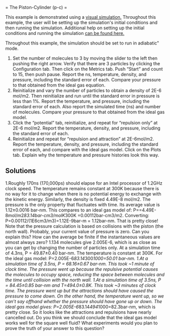 

= The Piston-Cylinder (p-c) =

This example is demonstrated using a 
[visual simulation.](http://rheneas.eng.buffalo.edu/wiki/DMD:Simulator)  Throughout this example, the user will be setting up the simulation's initial conditions and then running the simulation.  Additional help on setting up the initial conditions and running the simulation [can be found here.](http://rheneas.eng.buffalo.edu/wiki/PistonCylinder:Basic_Layout)


Throughout this example, the simulation should be set to run in adiabatic" mode.

1. Set the number of molecules to 3 by moving the slider to the left then pushing the right arrow.  Verify that there are 3 particles by clicking the Configuration tab.  Then click on the Metrics tab.  Push “Start” and count to 15, then push pause.  Report the ns, temperature, density, and pressure, including the standard error of each.  Compare your pressure to that obtained from the ideal gas equation.
1. Reinitialize and vary the number of particles to obtain a density of 2E-6 mol/m2.  Then reinitialize and run until the standard error in pressure is less than 1%.  Report the temperature, and pressure, including the standard error of each.  Also report the simulated time (ns) and number of molecules. Compare your pressure to that obtained from the ideal gas model.
1. Click the “potential” tab, reinitialize, and repeat for “repulsion only” at 2E-6 mol/m2.  Report the temperature, density, and pressure, including the standard error of each.
1. Reinitialize and repeat for “repulsion and attraction” at 2E-6mol/m2.  Report the temperature, density, and pressure, including the standard error of each, and compare with the ideal gas model.  Click on the Plots tab.  Explain why the temperature and pressure histories look this way.

## Solutions 

1.Roughly 170ns (170,000ps) should elapse for an Intel processor of 1.2GHz clock speed.  The temperature remains constant at 300K because there is no way for it to change when there is no potential energy to exchange with the kinetic energy.  Similarly, the density is fixed 4.49E-8 mol/m2.  The pressure is the only property that fluctuates with time.  Its average value is 1.12±0.0016 bar-nm.  This compares to an ideal gas model of:
P==4.49E-8mol/m2*83.14bar-cm3/molK*300K =0.00112bar-cm3/m2. Converting: P=0.00112/(1E6cm3/m3)=1.12E-9bar-m = 1.12bar-nm.  That is pretty close!
  Note that the pressure calculation is based on collisions with the piston (the north wall).  Probably, your current value of pressure is zero.  Can you explain this?  How can the average be finite if the instantaneous values are almost always zero?
1.134 molecules give 2.005E-6, which is as close as you can get by changing the number of particles only.  At a simulation time of 4.3ns, P = 49.87±0.40 bar-nm.  The temperature is constant at 300K.  For the ideal gas model: P=2.005E-6*83.14*300*1000=50.01 bar-nm.
1.At a simulation time of 3.5ns, P = 68.16±0.67 bar-nm.  This took ~1 minute of clock time.  The pressure went up because the repulsive potential causes the molecules to occupy space, reducing the space between molecules and the time until collision with the north wall.
1.At a simulation time of 3.5ns, P = 84.45±0.85 bar-nm and T=494.0±0.8K.  This took ~3 minutes of clock time.  The pressure went up but the attractions should have caused the pressure to come down.  On the other hand, the temperature went up, so we can’t say offhand whether the pressure should have gone up or down.  The ideal gas model gives:
P=2.005E-6*83.14*494*1000=82.3bar-nm, which is pretty close.  So it looks like the attractions and repulsions have nearly cancelled out.  Do you think we should conclude that the ideal gas model works well for the square well fluid?  What experiments would you plan to prove the truth of your answer to this question?